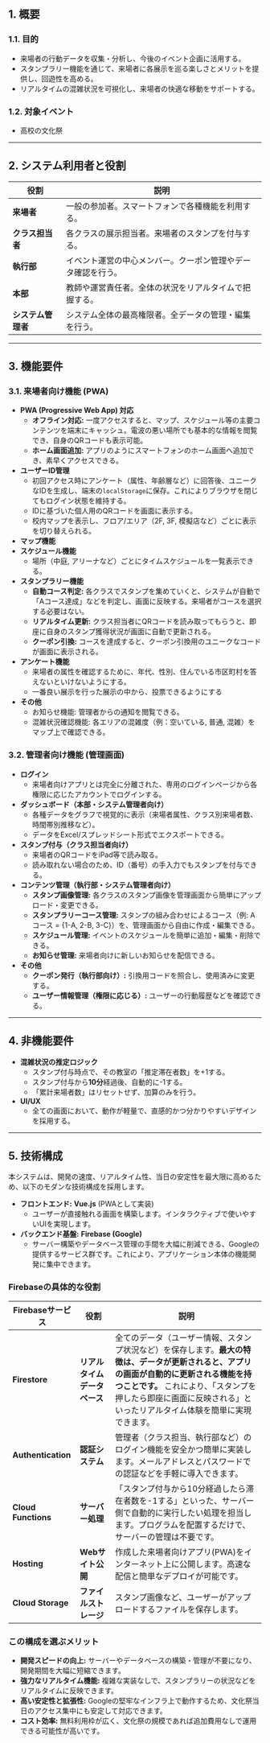 ## 1. 概要

### 1.1. 目的

- 来場者の行動データを収集・分析し、今後のイベント企画に活用する。
- スタンプラリー機能を通じて、来場者に各展示を巡る楽しさとメリットを提供し、回遊性を高める。
- リアルタイムの混雑状況を可視化し、来場者の快適な移動をサポートする。

### 1.2. 対象イベント

- 高校の文化祭

---

## 2. システム利用者と役割

| 役割 | 説明 |
| --- | --- |
| **来場者** | 一般の参加者。スマートフォンで各種機能を利用する。 |
| **クラス担当者** | 各クラスの展示担当者。来場者のスタンプを付与する。 |
| **執行部** | イベント運営の中心メンバー。クーポン管理やデータ確認を行う。 |
| **本部** | 教師や運営責任者。全体の状況をリアルタイムで把握する。 |
| **システム管理者** | システム全体の最高権限者。全データの管理・編集を行う。 |

---

## 3. 機能要件

### 3.1. 来場者向け機能 (PWA)

- **PWA (Progressive Web App) 対応**
    - **オフライン対応:** 一度アクセスすると、マップ、スケジュール等の主要コンテンツを端末にキャッシュ。電波の悪い場所でも基本的な情報を閲覧でき、自身のQRコードも表示可能。
    - **ホーム画面追加:** アプリのようにスマートフォンのホーム画面へ追加でき、素早くアクセスできる。
- **ユーザーID管理**
    - 初回アクセス時にアンケート（属性、年齢層など）に回答後、ユニークなIDを生成し、端末の`localStorage`に保存。これによりブラウザを閉じてもログイン状態を維持する。
    - IDに基づいた個人用のQRコードを画面に表示する。
    - 校内マップを表示し、フロア/エリア（2F, 3F, 模擬店など）ごとに表示を切り替えられる。
- **マップ機能**
- **スケジュール機能**
    - 場所（中庭, アリーナなど）ごとにタイムスケジュールを一覧表示できる。
- **スタンプラリー機能**
    - **自動コース判定:** 各クラスでスタンプを集めていくと、システムが自動で「Aコース達成」などを判定し、画面に反映する。来場者がコースを選択する必要はない。
    - **リアルタイム更新:** クラス担当者にQRコードを読み取ってもらうと、即座に自身のスタンプ獲得状況が画面に自動で更新される。
    - **クーポン引換:** コースを達成すると、クーポン引換用のユニークなコードが画面に表示される。
- **アンケート機能**
    - 来場者の属性を確認するために、年代、性別、住んでいる市区町村を答えないといけないようにする。
    - 一番良い展示を行った展示の中から、投票できるようにする
- **その他**
    - お知らせ機能: 管理者からの通知を閲覧できる。
    - 混雑状況確認機能: 各エリアの混雑度（例：空いている, 普通, 混雑）をマップ上で確認できる。

### 3.2. 管理者向け機能 (管理画面)

- **ログイン**
    - 来場者向けアプリとは完全に分離された、専用のログインページから各権限に応じたアカウントでログインする。
- **ダッシュボード（本部・システム管理者向け）**
    - 各種データをグラフで視覚的に表示（来場者属性、クラス別来場者数、時間帯別推移など）。
    - データをExcel/スプレッドシート形式でエクスポートできる。
- **スタンプ付与（クラス担当者向け）**
    - 来場者のQRコードをiPad等で読み取る。
    - 読み取れない場合のため、ID（番号）の手入力でもスタンプを付与できる。
- **コンテンツ管理（執行部・システム管理者向け）**
    - **スタンプ画像管理:** 各クラスのスタンプ画像を管理画面から簡単にアップロード・変更できる。
    - **スタンプラリーコース管理:** スタンプの組み合わせによるコース（例: Aコース = {1-A, 2-B, 3-C}）を、管理画面から自由に作成・編集できる。
    - **スケジュール管理:** イベントのスケジュールを簡単に追加・編集・削除できる。
    - **お知らせ管理:** 来場者向けに新しいお知らせを配信できる。
- **その他**
    - **クーポン発行（執行部向け）:** 引換用コードを照合し、使用済みに変更する。
    - **ユーザー情報管理（権限に応じる）:** ユーザーの行動履歴などを確認できる。

---

## 4. 非機能要件

- **混雑状況の推定ロジック**
    - スタンプ付与時点で、その教室の「推定滞在者数」を+1する。
    - スタンプ付与から**10分**経過後、自動的に-1する。
    - 「累計来場者数」はリセットせず、加算のみを行う。
- **UI/UX**
    - 全ての画面において、動作が軽量で、直感的かつ分かりやすいデザインを採用する。

---

## 5. 技術構成

本システムは、開発の速度、リアルタイム性、当日の安定性を最大限に高めるため、以下のモダンな技術構成を採用します。

- **フロントエンド:** **Vue.js** (PWAとして実装)
    - ユーザーが直接触れる画面を構築します。インタラクティブで使いやすいUIを実現します。
- **バックエンド基盤:** **Firebase (Google)**
    - サーバー構築やデータベース管理の手間を大幅に削減できる、Googleの提供するサービス群です。これにより、アプリケーション本体の機能開発に集中できます。

### Firebaseの具体的な役割

| Firebaseサービス | 役割 | 説明 |
| --- | --- | --- |
| **Firestore** | **リアルタイムデータベース** | 全てのデータ（ユーザー情報、スタンプ状況など）を保存します。**最大の特徴は、データが更新されると、アプリの画面が自動的に更新される機能を持つことです。** これにより、「スタンプを押したら即座に画面に反映される」といったリアルタイム体験を簡単に実現できます。 |
| **Authentication** | **認証システム** | 管理者（クラス担当、執行部など）のログイン機能を安全かつ簡単に実装します。メールアドレスとパスワードでの認証などを手軽に導入できます。 |
| **Cloud Functions** | **サーバー処理** | 「スタンプ付与から10分経過したら滞在者数を-1する」といった、サーバー側で自動的に実行したい処理を担当します。プログラムを配置するだけで、サーバーの管理は不要です。 |
| **Hosting** | **Webサイト公開** | 作成した来場者向けアプリ(PWA)をインターネット上に公開します。高速な配信と簡単なデプロイが可能です。 |
| **Cloud Storage** | **ファイルストレージ** | スタンプ画像など、ユーザーがアップロードするファイルを保存します。 |

### この構成を選ぶメリット

- **開発スピードの向上:** サーバーやデータベースの構築・管理が不要になり、開発期間を大幅に短縮できます。
- **強力なリアルタイム機能:** 複雑な実装なしで、スタンプラリーの状況などをリアルタイムに反映できます。
- **高い安定性と拡張性:** Googleの堅牢なインフラ上で動作するため、文化祭当日のアクセス集中にも安定して対応できます。
- **コスト効率:** 無料利用枠が広く、文化祭の規模であれば追加費用なしで運用できる可能性が高いです。
